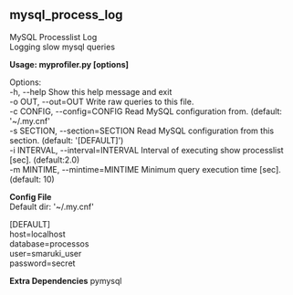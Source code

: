 mysql_process_log
--------
MySQL Processlist Log<br>
Logging slow mysql queries<br>

**Usage: myprofiler.py [options]** <br>

Options:<br>
-h, --help            					Show this help message and exit<br>
-o OUT, --out=OUT     					Write raw queries to this file.<br>
-c CONFIG, --config=CONFIG  			Read MySQL configuration from. (default: '~/.my.cnf'<br>
-s SECTION, --section=SECTION  			Read MySQL configuration from this section. (default: '[DEFAULT]')<br>
-i INTERVAL, --interval=INTERVAL 		Interval of executing show processlist [sec]. (default:2.0)<br>
-m MINTIME, --mintime=MINTIME  			Minimum query execution time [sec]. (default: 10)<br>


**Config File** <br>
Default dir: '~/.my.cnf'<br>

[DEFAULT]<br>
host=localhost<br>
database=processos<br>
user=smaruki_user<br>
password=secret<br>

**Extra Dependencies**
pymysql
